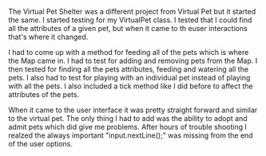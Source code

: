 The Virtual Pet Shelter was a different project from Virtual Pet but it started the same. I started testing for my VirtualPet class. I tested that I could find all the attributes of a given pet, but when it came to th euser interactions that's where it changed.

I had to come up with a method for feeding all of the pets which is where the Map came in. I had to test for adding and removing pets from the Map. I then tested for finding all the pets attributes, feeding and watering all the pets. I also had to test for playing with an individual pet instead of playing with all the pets. I also included a tick method like I did before to affect the attributes of the pets.

When it came to the user interface it was pretty straight forward and similar to the virtual pet. The only thing I had to add was the ability to adopt and admit pets which 
did give me problems. After hours of trouble shooting I realzed the always important "input.nextLine();" was missing from the end of the user options.  
